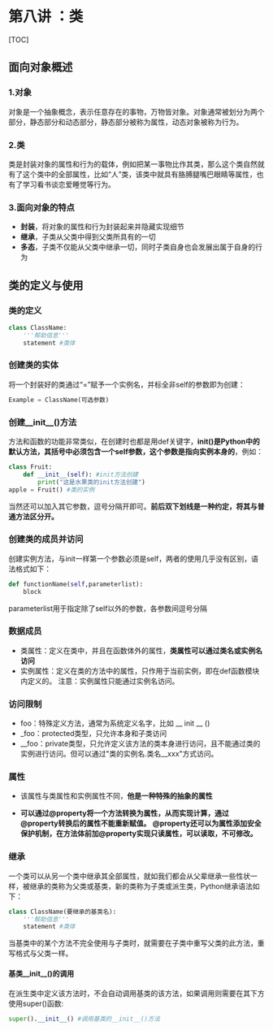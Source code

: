 # 第八讲 ：类

[TOC]

## 面向对象概述
### 1.对象

对象是一个抽象概念，表示任意存在的事物，万物皆对象。对象通常被划分为两个部分，静态部分和动态部分，静态部分被称为属性，动态对象被称为行为。

### 2.类

类是封装对象的属性和行为的载体，例如把某一事物比作其类，那么这个类自然就有了这个类中的全部属性，比如“人”类，该类中就具有胳膊腿嘴巴眼睛等属性，也有了学习看书谈恋爱睡觉等行为。

### 3.面向对象的特点

* **封装**，将对象的属性和行为封装起来并隐藏实现细节
* **继承**，子类从父类中得到父类所具有的一切
* **多态**，子类不仅能从父类中继承一切，同时子类自身也会发展出属于自身的行为

## 类的定义与使用

### 类的定义

```python
class ClassName:
	'''帮助信息'''
	statement #类体
```

### 创建类的实体

将一个封装好的类通过“=”赋予一个实例名，并标全非self的参数即为创建：

```python
Example = ClassName(可选参数)
```

### 创建__init__()方法

方法和函数的功能非常类似，在创建时也都是用def关键字，**init()是Python中的默认方法，其括号中必须包含一个self参数，这个参数是指向实例本身的**，例如：
```python
class Fruit:
	def __init__(self): #init方法创建
		print("这是水果类的init方法创建")
apple = Fruit() #类的实例
```
当然还可以加入其它参数，逗号分隔开即可。**前后双下划线是一种约定，将其与普通方法区分开。**

### 创建类的成员并访问

创建实例方法，与init一样第一个参数必须是self，两者的使用几乎没有区别，语法格式如下：
```python
def functionName(self,parameterlist):
	block
```
parameterlist用于指定除了self以外的参数，各参数间逗号分隔

### 数据成员

* 类属性：定义在类中，并且在函数体外的属性，**类属性可以通过类名或实例名访问**
* 实例属性：定义在类的方法中的属性，只作用于当前实例，即在def函数模块内定义的。
注意：实例属性只能通过实例名访问。

### 访问限制

* foo：特殊定义方法，通常为系统定义名字，比如 __ init __ ()
* _foo：protected类型，只允许本身和子类访问
* __foo：private类型，只允许定义该方法的类本身进行访问，且不能通过类的实例进行访问。但可以通过"类的实例名.类名__xxx"方式访问。

### 属性
* 该属性与类属性和实例属性不同，**他是一种特殊的抽象的属性**

* **可以通过@property将一个方法转换为属性，从而实现计算，通过@property转换后的属性不能重新赋值。**
  **@property还可以为属性添加安全保护机制，在方法体前加@property实现只读属性，可以读取，不可修改。**

### **继承**
一个类可以从另一个类中继承其全部属性，就如我们都会从父辈继承一些性状一样，被继承的类称为父类或基类，新的类称为子类或派生类，Python继承语法如下：
```python
class ClassName(要继承的基类名):
	'''帮助信息'''
	statement #类体
```
当基类中的某个方法不完全使用与子类时，就需要在子类中重写父类的此方法，重写格式与父类一样。

#### 基类__init__()的调用

在派生类中定义该方法时，不会自动调用基类的该方法，如果调用则需要在其下方使用super()函数:
```python
super().__init__() #调用基类的__init__()方法
```

